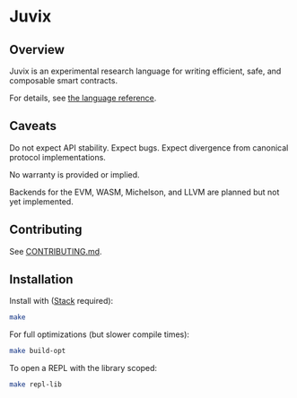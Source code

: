 # Juvix

## Overview

Juvix is an experimental research language for writing efficient, safe, and composable smart contracts.

For details, see [the language reference](./doc/language-reference.pdf).

## Caveats

Do not expect API stability. Expect bugs. Expect divergence from canonical protocol implementations.

No warranty is provided or implied.

Backends for the EVM, WASM, Michelson, and LLVM are planned but not yet implemented.

## Contributing

See [CONTRIBUTING.md](./doc/CONTRIBUTING.md).

## Installation

Install with ([Stack](https://haskellstack.org) required):

```bash
make
```

For full optimizations (but slower compile times):

```bash
make build-opt
```

To open a REPL with the library scoped:

```bash
make repl-lib
```
